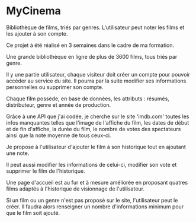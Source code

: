 # MyCinema
Bibliothèque de films, triés par genres. L'utilisateur peut noter les films et les ajouter à son compte.

Ce projet à été réalisé en 3 semaines dans le cadre de ma formation.

Une grande bibliothèque en ligne de plus de 3600 films, tous triés par genre. 

Il y une partie utilisateur, chaque visiteur doit créer un compte pour pouvoir accéder au service du site. 
Il pourra par la suite modifier ses informations personnelles ou supprimer son compte. 

Chaque film possède, en base de données, les attributs : résumés, distributeur, genre et année de production.

Grâce à une API que j'ai codée, je cherche sur le site 'imdb.com' toutes les infos manquantes telles que l'image de l'affiche du film, les dates de début et de fin d'affiche, la durée du film, le nombre de votes des spectateurs ainsi que la note moyenne de tous ceux-ci.

Je propose à l'utilisateur d'ajouter le film à son historique tout en ajoutant une note. 

Il peut aussi modifier les informations de celui-ci, modifier son vote et supprimer le film de l'historique. 

Une page d'accueil est au fur et à mesure améliorée en proposant quatres films adaptés à l'historique de visionnage de l'utilisateur.

Si un film ou un genre n'est pas proposé sur le site, l'utilisateur peut le créer. Il faudra alors renseigner un nombre d'informations minimum pour que le film soit ajouté. 
